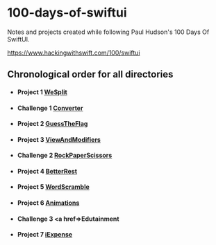 # 100-days-of-swiftui
Notes and projects created while following Paul Hudson's 100 Days Of SwiftUI.

https://www.hackingwithswift.com/100/swiftui

## Chronological order for all directories

- #### Project 1 <a href=https://github.com/PaneradFisk/100-days-of-swiftui/tree/main/Project01%20--%20WeSplit>WeSplit</a>
- #### Challenge 1 <a href=https://github.com/PaneradFisk/100-days-of-swiftui/tree/main/Challenge%20--%20Day19>Converter</a>
- #### Project 2 <a href=https://github.com/PaneradFisk/100-days-of-swiftui/tree/main/Project02%20--%20GuessTheFlag>GuessTheFlag</a>
- #### Project 3 <a href=https://github.com/PaneradFisk/100-days-of-swiftui/tree/main/Project03%20--%20ViewsAndModifiers>ViewAndModifiers</a>
- #### Challenge 2 <a href=https://github.com/PaneradFisk/100-days-of-swiftui/tree/main/Challenge%20--%20Day25>RockPaperScissors</a>
- #### Project 4 <a href=https://github.com/PaneradFisk/100-days-of-swiftui/tree/main/Project04%20--%20BetterRest>BetterRest</a>
- #### Project 5 <a href=https://github.com/PaneradFisk/100-days-of-swiftui/tree/main/Project05%20--%20WordScramble>WordScramble</a>
- #### Project 6 <a href=https://github.com/PaneradFisk/100-days-of-swiftui/tree/main/Project06%20--%20Animations>Animations</a>
- #### Challenge 3 <a href=>Edutainment</a>
- #### Project 7 <a href=https://github.com/PaneradFisk/100-days-of-swiftui/tree/main/Project07%20--%20iExpense>iExpense</a>

